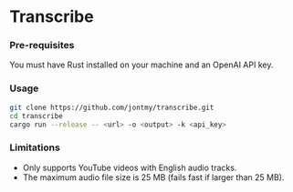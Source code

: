 # Transcribe

### Pre-requisites
You must have Rust installed on your machine and an OpenAI API key.

### Usage
```bash
git clone https://github.com/jontmy/transcribe.git
cd transcribe
cargo run --release -- <url> -o <output> -k <api_key>
```

### Limitations
- Only supports YouTube videos with English audio tracks.
- The maximum audio file size is 25 MB (fails fast if larger than 25 MB).